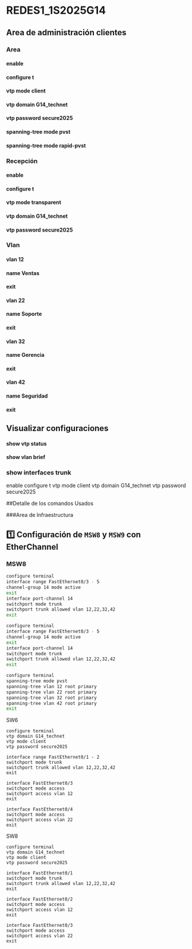 # REDES1_1S2025G14
## Area de administración clientes
### Area
#### enable 
#### configure t
#### vtp mode client
#### vtp domain G14_technet
#### vtp password secure2025
#### spanning-tree mode pvst
#### spanning-tree mode rapid-pvst
### Recepción
#### enable 
#### configure t
#### vtp mode transparent
#### vtp domain G14_technet
#### vtp password secure2025

### Vlan

#### vlan 12
#### name Ventas
#### exit

#### vlan 22
#### name Soporte
#### exit

#### vlan 32
#### name Gerencia
#### exit

#### vlan 42
#### name Seguridad
#### exit


## Visualizar configuraciones

#### show vtp status
#### show vlan brief
### show interfaces trunk

enable
configure t
vtp mode client
vtp domain G14_technet
vtp password secure2025



##Detalle de los comandos Usados

###Area de Infraestructura

## **1️⃣ Configuración de `MSW8` y `MSW9` con EtherChannel**

### **MSW8**
```bash
configure terminal
interface range FastEthernet0/3 - 5
channel-group 14 mode active
exit
interface port-channel 14
switchport mode trunk
switchport trunk allowed vlan 12,22,32,42
exit

configure terminal
interface range FastEthernet0/3 - 5
channel-group 14 mode active
exit
interface port-channel 14
switchport mode trunk
switchport trunk allowed vlan 12,22,32,42
exit

configure terminal
spanning-tree mode pvst
spanning-tree vlan 12 root primary
spanning-tree vlan 22 root primary
spanning-tree vlan 32 root primary
spanning-tree vlan 42 root primary
exit
```
SW6
```
configure terminal
vtp domain G14_technet
vtp mode client
vtp password secure2025

interface range FastEthernet0/1 - 2
switchport mode trunk
switchport trunk allowed vlan 12,22,32,42
exit

interface FastEthernet0/3
switchport mode access
switchport access vlan 12
exit

interface FastEthernet0/4
switchport mode access
switchport access vlan 22
exit
```
SW8
```
configure terminal
vtp domain G14_technet
vtp mode client
vtp password secure2025

interface FastEthernet0/1
switchport mode trunk
switchport trunk allowed vlan 12,22,32,42
exit

interface FastEthernet0/2
switchport mode access
switchport access vlan 12
exit

interface FastEthernet0/3
switchport mode access
switchport access vlan 22
exit
```
